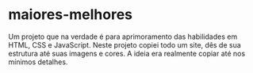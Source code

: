 # maiores-melhores
Um projeto que na verdade é para aprimoramento das habilidades em HTML, CSS e JavaScript. Neste projeto copiei todo um site, dês de sua estrutura até suas imagens e cores. A ideia era realmente copiar até nos mínimos detalhes.

